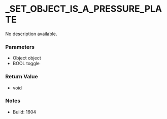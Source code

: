 # _SET_OBJECT_IS_A_PRESSURE_PLATE

No description available.

### Parameters
* Object object
* BOOL toggle

### Return Value
* void

### Notes
* Build: 1604

